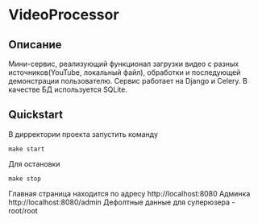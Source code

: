 # VideoProcessor

## Описание
Мини-сервис, реализующий функционал загрузки видео с разных источников(YouTube, локальный файл), обработки и последующей демонстрации пользователю.
Сервис работает на Django и Celery. В качестве БД используется SQLite.

## Quickstart

В дирректории проекта запустить команду
```shell
make start
```
Для остановки
```shell
make stop
```

Главная страница находится по адресу http://localhost:8080
Админка http://localhost:8080/admin
Дефолтные данные для суперюзера - root/root
